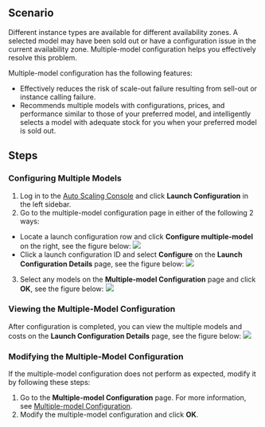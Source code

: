 ## Scenario
Different instance types are available for different availability zones. A selected model may have been sold out or have a configuration issue in the current availability zone. Multiple-model configuration helps you effectively resolve this problem.

Multiple-model configuration has the following features:
- Effectively reduces the risk of scale-out failure resulting from sell-out or instance calling failure.
- Recommends multiple models with configurations, prices, and performance similar to those of your preferred model, and intelligently selects a model with adequate stock for you when your preferred model is sold out.




## Steps

<span id="moreConfig"></span>
### Configuring Multiple Models
1. Log in to the [Auto Scaling Console](https://console.cloud.tencent.com/autoscaling/group) and click **Launch Configuration** in the left sidebar.
2. Go to the multiple-model configuration page in either of the following 2 ways:
 - Locate a launch configuration row and click **Configure multiple-model** on the right, see the figure below:
![](https://main.qcloudimg.com/raw/88731833cbe149e795ba6e31ab1adac9.png)
 - Click a launch configuration ID and select **Configure** on the **Launch Configuration Details** page, see the figure below:
 ![](https://main.qcloudimg.com/raw/37180dc27fb3bb1207216c61806ac62a.png) 
3. Select any models on the **Multiple-model Configuration** page and click **OK**, see the figure below:
![](https://main.qcloudimg.com/raw/73041f93f872e57907ba795ca6078872.png)
 
### Viewing the Multiple-Model Configuration
After configuration is completed, you can view the multiple models and costs on the **Launch Configuration Details** page, see the figure below:
![](https://main.qcloudimg.com/raw/7589936dda65fdc970ca6b12e9860b76.png)
 
### Modifying the Multiple-Model Configuration
 If the multiple-model configuration does not perform as expected, modify it by following these steps:
 1. Go to the **Multiple-model Configuration** page. For more information, see [Multiple-model Configuration](#moreConfig).
 2. Modify the multiple-model configuration and click **OK**.
